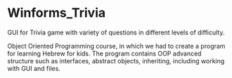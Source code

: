 # Winforms_Trivia
GUI for Trivia game with variety of questions in different levels of difficulty.

Object Oriented Programming course, in which we had to create a program for learning Hebrew for kids. The program contains OOP advanced structure such as interfaces, abstract objects, inheriting, including working with GUI and files.
